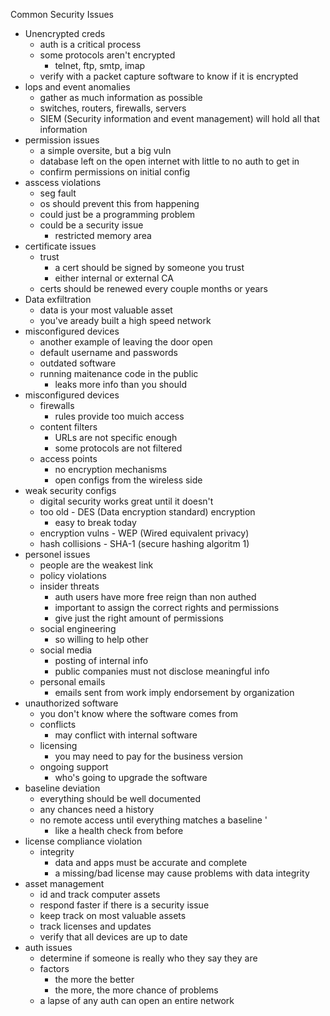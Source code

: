 Common Security Issues 

* Unencrypted creds
	* auth is a critical process
	* some protocols aren't encrypted 
		* telnet, ftp, smtp, imap
	* verify with a packet capture software to know if it is encrypted 
* lops and event anomalies 
	* gather as much information as possible 
	* switches, routers, firewalls, servers
	* SIEM (Security information and event management) will hold all that information 
* permission issues
	* a simple oversite, but a big vuln
	* database left on the open internet with little to no auth to get in
	* confirm permissions on initial config
* asscess violations
	* seg fault
	* os should prevent this from happening 
	* could just be a programming problem 
	* could be a security issue 
		* restricted memory area
* certificate issues
	* trust 
		* a cert should be signed by someone you trust 
		* either internal or external CA
	* certs should be renewed every couple months or years 
* Data exfiltration
	* data is your most valuable asset 
	* you've aready built a high speed network 
* misconfigured devices
	* another example of leaving the door open
	* default username and passwords 
	* outdated software 
	* running maitenance code in the public
		* leaks more info than you should
* misconfigured devices
	* firewalls 
		* rules provide too muich access
	* content filters
		* URLs are not specific enough
		* some protocols are not filtered
	* access points
		* no encryption mechanisms 
		* open configs from the wireless side
* weak security configs
	* digital security works great until it doesn't 
	* too old - DES (Data encryption standard) encryption 
		* easy to break today 
	* encryption vulns - WEP (Wired equivalent privacy)
	* hash collisions - SHA-1 (secure hashing algoritm 1)
* personel issues 
	* people are the weakest link
	* policy violations 
	* insider threats 
		* auth users have more free reign than non authed
		* important to assign the correct rights and permissions 
		* give just the right amount of permissions 
	* social engineering 
		* so willing to help other 
	* social media
		* posting of internal info
		* public companies must not disclose meaningful info 
	* personal emails
		* emails sent from work imply endorsement by organization 
* unauthorized software
	* you don't know where the software comes from 
	* conflicts 
		* may conflict with internal software
	* licensing
		* you may need to pay for the business version 
	* ongoing support
		* who's going to upgrade the software
* baseline deviation 
	* everything should be well documented 
	* any chances need a history 
	* no remote access until everything matches a baseline '
		* like a health check from before
* license compliance violation
	* integrity 
		* data and apps must be accurate and complete 
		* a missing/bad license may cause problems with data integrity
* asset management 
	* id and track computer assets 
	* respond faster if there is a security issue 
	* keep track on most valuable assets 
	* track licenses and updates 
	* verify that all devices are up to date
* auth issues 
	* determine if someone is really who they say they are 
	* factors 
		* the more the better 
		* the more, the more chance of problems 
	* a lapse of any auth can open an entire network 